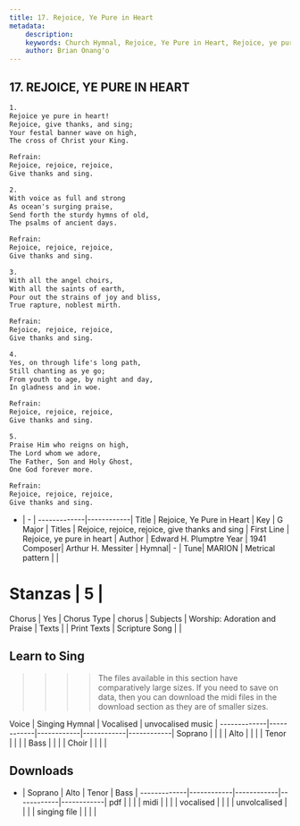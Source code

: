 ```yaml
---
title: 17. Rejoice, Ye Pure in Heart
metadata:
    description: 
    keywords: Church Hymnal, Rejoice, Ye Pure in Heart, Rejoice, ye pure in heart, Rejoice, rejoice, rejoice, give thanks and sing
    author: Brian Onang'o
---
```



## 17. REJOICE, YE PURE IN HEART

```txt
1.
Rejoice ye pure in heart!
Rejoice, give thanks, and sing;
Your festal banner wave on high,
The cross of Christ your King.

Refrain:
Rejoice, rejoice, rejoice,
Give thanks and sing.

2.
With voice as full and strong
As ocean's surging praise,
Send forth the sturdy hymns of old,
The psalms of ancient days.

Refrain:
Rejoice, rejoice, rejoice,
Give thanks and sing.

3.
With all the angel choirs,
With all the saints of earth,
Pour out the strains of joy and bliss,
True rapture, noblest mirth.

Refrain:
Rejoice, rejoice, rejoice,
Give thanks and sing.

4.
Yes, on through life's long path,
Still chanting as ye go;
From youth to age, by night and day,
In gladness and in woe.

Refrain:
Rejoice, rejoice, rejoice,
Give thanks and sing.

5.
Praise Him who reigns on high,
The Lord whom we adore,
The Father, Son and Holy Ghost,
One God forever more.

Refrain:
Rejoice, rejoice, rejoice,
Give thanks and sing.

```

- |   -  |
-------------|------------|
Title | Rejoice, Ye Pure in Heart |
Key | G Major |
Titles | Rejoice, rejoice, rejoice, give thanks and sing |
First Line | Rejoice, ye pure in heart |
Author | Edward H. Plumptre
Year | 1941
Composer| Arthur H. Messiter |
Hymnal|  - |
Tune| MARION |
Metrical pattern | |
# Stanzas | 5 |
Chorus | Yes |
Chorus Type | chorus |
Subjects | Worship: Adoration and Praise |
Texts |  |
Print Texts | 
Scripture Song |  |
  
## Learn to Sing

>>>> The files available in this section have comparatively large sizes. If you need to save on data, then you can download the midi files in the download section as they are of smaller sizes.

Voice |  Singing Hymnal | Vocalised | unvocalised music |
-------------|------------|------------|------------|------------|
Soprano | | | |
Alto | | | |
Tenor | | | |
Bass | | | |
Choir | | | |

## Downloads

- |  Soprano | Alto | Tenor | Bass |
-------------|------------|------------|------------|------------|
pdf | | | |
midi | | | |
vocalised | | | |
unvolcalised | | | |
singing file | | | |
  